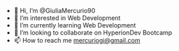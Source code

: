 - 👋 Hi, I’m @GiuliaMercurio90
- 👀 I’m interested in Web Development
- 🌱 I’m currently learning Web Development
- 💞️ I’m looking to collaborate on HyperionDev Bootcamp
- 📫 How to reach me mercuriogi@gmail.com 

<!---
GiuliaMercurio90/GiuliaMercurio90 is a ✨ special ✨ repository because its `README.md` (this file) appears on your GitHub profile.
You can click the Preview link to take a look at your changes.
--->
